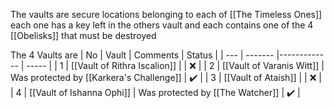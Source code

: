 The vaults are secure locations belonging to each of [[The Timeless Ones]] each one has a key left in the others vault and each contains one of the 4 [[Obelisks]] that must be destroyed

The 4 Vaults are 
| No | Vault | Comments | Status |
| --- | ------- |------------- | ----- |
| 1 | [[Vault of Rithra Iscalion]] | | ❌ |
| 2 | [[Vault of Varanis Witt]] | Was protected by [[Karkera's Challenge]] | ✔️ |
| 3 |  [[Vault of Ataish]] | | ❌ |
| 4 | [[Vault of Ishanna Ophi]] | Was protected by [[The Watcher]] | ✔️ |